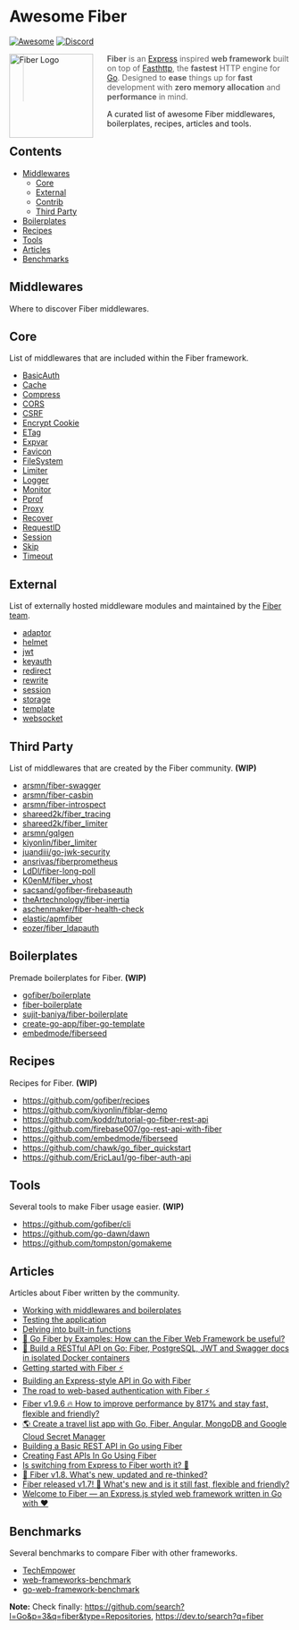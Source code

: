 # Awesome Fiber

[![Awesome](https://awesome.re/badge.svg)](https://awesome.re)
[![Discord](https://img.shields.io/badge/discord-join%20channel-7289DA)](https://gofiber.io/discord)


<a href="https://gofiber.io">
  <img src="https://raw.githubusercontent.com/gofiber/docs/master/static/fiber_v2_logo.svg" alt="Fiber Logo" align="left" style="margin-right: 25px" height=150>
</a>

> **Fiber** is an [Express](https://github.com/expressjs/express) inspired **web framework** built on top of [Fasthttp](https://github.com/valyala/fasthttp), the **fastest** HTTP engine for [Go](https://golang.org/doc/). Designed to **ease** things up for **fast** development with **zero memory allocation** and **performance** in mind.

A curated list of awesome Fiber middlewares, boilerplates, recipes, articles and tools.
<br>

## Contents
- [Middlewares](#middlewares)
  - [Core](#core)
  - [External](#external)
  - [Contrib](#contrib)
  - [Third Party](#third-party)
- [Boilerplates](#boilerplates)
- [Recipes](#recipes)
- [Tools](#tools)
- [Articles](#articles)
- [Benchmarks](#benchmarks)

## Middlewares
Where to discover Fiber middlewares.

## Core
List of middlewares that are included within the Fiber framework.
- [BasicAuth](https://github.com/gofiber/fiber/tree/master/middleware/basicauth)
- [Cache](https://github.com/gofiber/fiber/tree/master/middleware/cache)
- [Compress](https://github.com/gofiber/fiber/tree/master/middleware/compress)
- [CORS](https://github.com/gofiber/fiber/tree/master/middleware/cors)
- [CSRF](https://github.com/gofiber/fiber/tree/master/middleware/csrf)
- [Encrypt Cookie](https://github.com/gofiber/fiber/tree/master/middleware/encryptcookie)
- [ETag](https://github.com/gofiber/fiber/tree/master/middleware/etag)
- [Expvar](https://github.com/gofiber/fiber/tree/master/middleware/expvar)
- [Favicon](https://github.com/gofiber/fiber/tree/master/middleware/favicon)
- [FileSystem](https://github.com/gofiber/fiber/tree/master/middleware/filesystem)
- [Limiter](https://github.com/gofiber/fiber/tree/master/middleware/limiter)
- [Logger](https://github.com/gofiber/fiber/tree/master/middleware/logger)
- [Monitor](https://github.com/gofiber/fiber/tree/master/middleware/monitor)
- [Pprof](https://github.com/gofiber/fiber/tree/master/middleware/pprof)
- [Proxy](https://github.com/gofiber/fiber/tree/master/middleware/proxy)
- [Recover](https://github.com/gofiber/fiber/tree/master/middleware/recover)
- [RequestID](https://github.com/gofiber/fiber/tree/master/middleware/requestid)
- [Session](https://github.com/gofiber/fiber/tree/master/middleware/session)
- [Skip](https://github.com/gofiber/fiber/tree/master/middleware/skip)
- [Timeout](https://github.com/gofiber/fiber/tree/master/middleware/timeout)

## External
List of externally hosted middleware modules and maintained by the [Fiber team](https://github.com/orgs/gofiber/people).
- [adaptor](https://github.com/gofiber/adaptor)
- [helmet](https://github.com/gofiber/helmet)
- [jwt](https://github.com/gofiber/jwt)
- [keyauth](https://github.com/gofiber/keyauth)
- [redirect](https://github.com/gofiber/redirect)
- [rewrite](https://github.com/gofiber/rewrite)
- [session](https://github.com/gofiber/session)
- [storage](https://github.com/gofiber/storage)
- [template](https://github.com/gofiber/template)
- [websocket](https://github.com/gofiber/websocket)

## Third Party
List of middlewares that are created by the Fiber community. **(WIP)**
- [arsmn/fiber-swagger](https://github.com/arsmn/fiber-swagger)
- [arsmn/fiber-casbin](https://github.com/arsmn/fiber-casbin)
- [arsmn/fiber-introspect](https://github.com/arsmn/fiber-introspect)
- [shareed2k/fiber_tracing](https://github.com/shareed2k/fiber_tracing)
- [shareed2k/fiber_limiter](https://github.com/shareed2k/fiber_limiter)
- [arsmn/gqlgen](https://github.com/arsmn/gqlgen)
- [kiyonlin/fiber_limiter](https://github.com/kiyonlin/fiber_limiter)
- [juandiii/go-jwk-security](https://github.com/juandiii/go-jwk-security)
- [ansrivas/fiberprometheus](https://github.com/ansrivas/fiberprometheus)
- [LdDl/fiber-long-poll](https://github.com/LdDl/fiber-long-poll)
- [K0enM/fiber_vhost](https://github.com/K0enM/fiber_vhost)
- [sacsand/gofiber-firebaseauth](https://github.com/sacsand/gofiber-firebaseauth)
- [theArtechnology/fiber-inertia](https://github.com/theArtechnology/fiber-inertia)
- [aschenmaker/fiber-health-check](https://github.com/aschenmaker/fiber-health-check)
- [elastic/apmfiber](https://github.com/elastic/apm-agent-go/tree/master/module/apmfiber)
- [eozer/fiber_ldapauth](https://github.com/eozer/fiber_ldapauth)


## Boilerplates
Premade boilerplates for Fiber. **(WIP)**
- [gofiber/boilerplate](https://github.com/gofiber/boilerplate)
- [fiber-boilerplate](https://github.com/thomasvvugt/fiber-boilerplate)
- [sujit-baniya/fiber-boilerplate](https://github.com/sujit-baniya/fiber-boilerplate)
- [create-go-app/fiber-go-template](https://github.com/create-go-app/fiber-go-template)
- [embedmode/fiberseed](https://github.com/embedmode/fiberseed)


## Recipes
Recipes for Fiber. **(WIP)**
- https://github.com/gofiber/recipes
- https://github.com/kiyonlin/fiblar-demo
- https://github.com/koddr/tutorial-go-fiber-rest-api
- https://github.com/firebase007/go-rest-api-with-fiber
- https://github.com/embedmode/fiberseed
- https://github.com/chawk/go_fiber_quickstart
- https://github.com/EricLau1/go-fiber-auth-api

## Tools
Several tools to make Fiber usage easier. **(WIP)**
- https://github.com/gofiber/cli
- https://github.com/go-dawn/dawn
- https://github.com/tompston/gomakeme

## Articles
Articles about Fiber written by the community.

- [Working with middlewares and boilerplates](https://dev.to/koddr/go-fiber-by-examples-working-with-middlewares-and-boilerplates-3p0m)
- [Testing the application](https://dev.to/koddr/go-fiber-by-examples-testing-the-application-1ldf)
- [Delving into built-in functions](https://dev.to/koddr/go-fiber-by-examples-delving-into-built-in-functions-1p3k)
- [📖 Go Fiber by Examples: How can the Fiber Web Framework be useful?](https://dev.to/koddr/go-fiber-by-examples-how-can-the-fiber-web-framework-be-useful-487a)
- [📖 Build a RESTful API on Go: Fiber, PostgreSQL, JWT and Swagger docs in isolated Docker containers](https://dev.to/koddr/build-a-restful-api-on-go-fiber-postgresql-jwt-and-swagger-docs-in-isolated-docker-containers-475j)
- [Getting started with Fiber ⚡](https://dev.to/fenny/getting-started-with-fiber-36b6)
- [Building an Express-style API in Go with Fiber](https://blog.logrocket.com/express-style-api-go-fiber/)
- [The road to web-based authentication with Fiber ⚡](https://vugt.me/the-road-to-web-based-authentication-with-fiber/)
- [Fiber v1.9.6 🔥 How to improve performance by 817% and stay fast, flexible and friendly?](https://dev.to/koddr/fiber-v1-9-5-how-to-improve-performance-by-817-and-stay-fast-flexible-and-friendly-2dp6)
- [🌎 Create a travel list app with Go, Fiber, Angular, MongoDB and Google Cloud Secret Manager](https://blog.yongweilun.me/create-a-travel-list-app-with-go-fiber-angular-mongodb-and-google-cloud-secret-manager-ck9fgxy0p061pcss1xt1ubu8t)
- [Building a Basic REST API in Go using Fiber](https://tutorialedge.net/golang/basic-rest-api-go-fiber/)
- [Creating Fast APIs In Go Using Fiber](https://dev.to/jozsefsallai/creating-fast-apis-in-go-using-fiber-59m9)
- [Is switching from Express to Fiber worth it? 🤔](https://dev.to/koddr/are-sure-what-your-lovely-web-framework-running-so-fast-2jl1)
- [🚀 Fiber v1.8. What's new, updated and re-thinked?](https://dev.to/koddr/fiber-v1-8-what-s-new-updated-and-re-thinked-339h)
- [Fiber released v1.7! 🎉 What\'s new and is it still fast, flexible and friendly?](https://dev.to/koddr/fiber-v2-is-out-now-what-s-new-and-is-he-still-fast-flexible-and-friendly-3ipf)
- [Welcome to Fiber — an Express.js styled web framework written in Go with ❤️](https://dev.to/koddr/welcome-to-fiber-an-express-js-styled-fastest-web-framework-written-with-on-golang-497)

## Benchmarks
Several benchmarks to compare Fiber with other frameworks.
- [TechEmpower](https://www.techempower.com/benchmarks/#section=data-r20&hw=ph&test=json)
- [web-frameworks-benchmark](https://web-frameworks-benchmark.netlify.app/result)
- [go-web-framework-benchmark](https://github.com/smallnest/go-web-framework-benchmark)



**Note:** Check finally: https://github.com/search?l=Go&p=3&q=fiber&type=Repositories, https://dev.to/search?q=fiber
